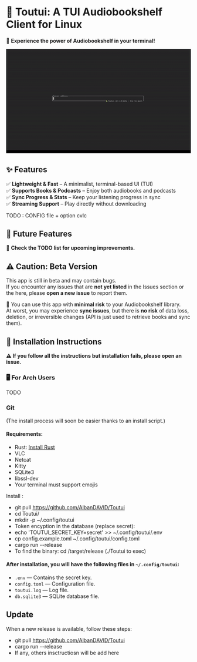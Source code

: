 # 🦜 Toutui: A TUI Audiobookshelf Client for Linux  
🚀 **Experience the power of Audiobookshelf in your terminal!**  

![🎬 Demo](assets/demo_1.gif)  

## ✨ Features  
✅ **Lightweight & Fast** – A minimalist, terminal-based UI (TUI)  
✅ **Supports Books & Podcasts** – Enjoy both audiobooks and podcasts  
✅ **Sync Progress & Stats** – Keep your listening progress in sync  
✅ **Streaming Support** – Play directly without downloading  

TODO : CONFIG file + option cvlc

## 🔮 Future Features  
🚧 **Check the TODO list for upcoming improvements.**  

## ⚠️ Caution: Beta Version  
This app is still in beta and may contain bugs.  
If you encounter any issues that are **not yet listed** in the Issues section or the here, please **open a new issue** to report them.  

🔐 You can use this app with **minimal risk** to your Audiobookshelf library.  
At worst, you may experience **sync issues**, but there is **no risk** of data loss, deletion, or irreversible changes (API is just used to retrieve books and sync them).

## 🚨 Installation Instructions

**⚠️ If you follow all the instructions but installation fails, please open an issue.**

### 🖥️ For Arch Users
TODO

### Git
(The install process will soon be easier thanks to an install script.)

#### **Requirements:**
- Rust: [Install Rust](https://www.rust-lang.org/tools/install)
- VLC
- Netcat
- Kitty
- SQLite3
- libssl-dev
- Your terminal must support emojis

Install : 
- git pull https://github.com/AlbanDAVID/Toutui
- cd Toutui/
- mkdir -p ~/.config/toutui
- Token encyption in the database (replace secret):
- echo 'TOUTUI_SECRET_KEY=secret' >> ~/.config/toutui/.env
- cp config.example.toml ~/.config/toutui/config.toml
- cargo run --release
- To find the binary: cd /target/release (./Toutui to exec)

#### After installation, you will have the following files in `~/.config/toutui`:
- `.env` — Contains the secret key.
- `config.toml` — Configuration file.
- `toutui.log` — Log file.
- `db.sqlite3` — SQLite database file.

## Update

When a new release is available, follow these steps:

- git pull https://github.com/AlbanDAVID/Toutui
- cargo run --release
- If any, others insctructiosn will be add here



